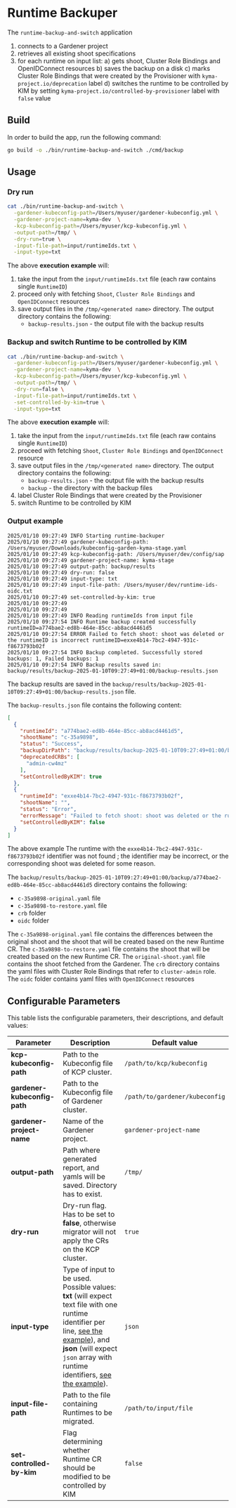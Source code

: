 # Runtime Backuper

The `runtime-backup-and-switch` application
1. connects to a Gardener project
2. retrieves all existing shoot specifications
3. for each runtime on input list:
  a) gets shoot, Cluster Role Bindings and OpenIDConnect resources 
  b) saves the backup on a disk
  c) marks Cluster Role Bindings that were created by the Provisioner with `kyma-project.io/deprecation` label
  d) switches the runtime to be controlled by KIM by setting `kyma-project.io/controlled-by-provisioner` label with `false` value

## Build

In order to build the app, run the following command:

```bash
go build -o ./bin/runtime-backup-and-switch ./cmd/backup
``` 

## Usage

### Dry run
```bash
cat ./bin/runtime-backup-and-switch \
  -gardener-kubeconfig-path=/Users/myuser/gardener-kubeconfig.yml \
  -gardener-project-name=kyma-dev  \
  -kcp-kubeconfig-path=/Users/myuser/kcp-kubeconfig.yml \
  -output-path=/tmp/ \
  -dry-run=true \
  -input-file-path=input/runtimeIds.txt \
  -input-type=txt
```

The above **execution example** will:
1. take the input from the `input/runtimeIds.txt` file (each raw contains single `RuntimeID`)
1. proceed only with fetching `Shoot`, `Cluster Role Bindings` and `OpenIDConnect` resources
1. save output files in the `/tmp/<generated name>` directory. The output directory contains the following:
    - `backup-results.json` - the output file with the backup results

### Backup and switch Runtime to be controlled by KIM

```bash
cat ./bin/runtime-backup-and-switch \
  -gardener-kubeconfig-path=/Users/myuser/gardener-kubeconfig.yml \
  -gardener-project-name=kyma-dev  \
  -kcp-kubeconfig-path=/Users/myuser/kcp-kubeconfig.yml \
  -output-path=/tmp/ \
  -dry-run=false \
  -input-file-path=input/runtimeIds.txt \
  -set-controlled-by-kim=true \
  -input-type=txt
```

The above **execution example** will:
1. take the input from the `input/runtimeIds.txt` file (each raw contains single `RuntimeID`)
1. proceed with fetching `Shoot`, `Cluster Role Bindings` and `OpenIDConnect` resource
1. save output files in the `/tmp/<generated name>` directory. The output directory contains the following:
    - `backup-results.json` - the output file with the backup results
    - `backup` - the directory with the backup files
1. label Cluster Role Bindings that were created by the Provisioner
1. switch Runtime to be controlled by KIM

### Output example

```
2025/01/10 09:27:49 INFO Starting runtime-backuper
2025/01/10 09:27:49 gardener-kubeconfig-path: /Users/myuser/Downloads/kubeconfig-garden-kyma-stage.yaml
2025/01/10 09:27:49 kcp-kubeconfig-path: /Users/myuser/dev/config/sap
2025/01/10 09:27:49 gardener-project-name: kyma-stage
2025/01/10 09:27:49 output-path: backup/results
2025/01/10 09:27:49 dry-run: false
2025/01/10 09:27:49 input-type: txt
2025/01/10 09:27:49 input-file-path: /Users/myuser/dev/runtime-ids-oidc.txt
2025/01/10 09:27:49 set-controlled-by-kim: true
2025/01/10 09:27:49
2025/01/10 09:27:49
2025/01/10 09:27:49 INFO Reading runtimeIds from input file
2025/01/10 09:27:54 INFO Runtime backup created successfully runtimeID=a774bae2-ed8b-464e-85cc-ab8acd4461d5
2025/01/10 09:27:54 ERROR Failed to fetch shoot: shoot was deleted or the runtimeID is incorrect runtimeID=exxe4b14-7bc2-4947-931c-f8673793b02f
2025/01/10 09:27:54 INFO Backup completed. Successfully stored backups: 1, Failed backups: 1
2025/01/10 09:27:54 INFO Backup results saved in: backup/results/backup-2025-01-10T09:27:49+01:00/backup-results.json
```

The backup results are saved in the `backup/results/backup-2025-01-10T09:27:49+01:00/backup-results.json` file.

The `backup-results.json` file contains the following content:
```json
[
  {
    "runtimeId": "a774bae2-ed8b-464e-85cc-ab8acd4461d5",
    "shootName": "c-35a9898",
    "status": "Success",
    "backupDirPath": "backup/results/backup-2025-01-10T09:27:49+01:00/backup/a774bae2-ed8b-464e-85cc-ab8acd4461d5",
    "deprecatedCRBs": [
      "admin-cw4mz"
    ],
    "setControlledByKIM": true
  },
  {
    "runtimeId": "exxe4b14-7bc2-4947-931c-f8673793b02f",
    "shootName": "",
    "status": "Error",
    "errorMessage": "Failed to fetch shoot: shoot was deleted or the runtimeID is incorrect",
    "setControlledByKIM": false
  }
]

```
The above example The runtime with the `exxe4b14-7bc2-4947-931c-f8673793b02f` identifier was not found ; the identifier may be incorrect, or the corresponding shoot was deleted for some reason.

The `backup/results/backup-2025-01-10T09:27:49+01:00/backup/a774bae2-ed8b-464e-85cc-ab8acd4461d5` directory contains the following:
- `c-35a9898-original.yaml` file
- `c-35a9898-to-restore.yaml` file
- `crb` folder
- `oidc` folder

The `c-35a9898-original.yaml` file contains the differences between the original shoot and the shoot that will be created based on the new Runtime CR. The `c-35a9898-to-restore.yaml` file contains the shoot that will be created based on the new Runtime CR. The `original-shoot.yaml` file contains the shoot fetched from the Gardener.
The `crb` directory contains the yaml files with Cluster Role Bindings that refer to `cluster-admin` role. The `oidc` folder contains yaml files with `OpenIDConnect` resources

## Configurable Parameters

This table lists the configurable parameters, their descriptions, and default values:

| Parameter | Description                                                                                                                                                                                                                                                                         | Default value                  |
|------|-------------------------------------------------------------------------------------------------------------------------------------------------------------------------------------------------------------------------------------------------------------------------------------|--------------------------------|
| **kcp-kubeconfig-path** | Path to the Kubeconfig file of KCP cluster.                                                                                                                                                                                                                                         | `/path/to/kcp/kubeconfig`      |
| **gardener-kubeconfig-path** | Path to the Kubeconfig file of Gardener cluster.                                                                                                                                                                                                                                    | `/path/to/gardener/kubeconfig` |
| **gardener-project-name** | Name of the Gardener project.                                                                                                                                                                                                                                                       | `gardener-project-name`        |
| **output-path** | Path where generated report, and yamls will be saved. Directory has to exist.                                                                                                                                                                                                       | `/tmp/`                        |
| **dry-run** | Dry-run flag. Has to be set to **false**, otherwise migrator will not apply the CRs on the KCP cluster.                                                                                                                                                                             | `true`                         |
| **input-type** | Type of input to be used. Possible values: **txt** (will expect text file with one runtime identifier per line, [see the example](input/runtimeids_sample.txt)), and **json** (will expect `json` array with runtime identifiers, [see the example](input/runtimeids_sample.json)). | `json`                         |
| **input-file-path** | Path to the file containing Runtimes to be migrated.                                                                                                                                                                                                                                | `/path/to/input/file`          |
| **set-controlled-by-kim** | Flag determining whether Runtime CR should be modified to be controlled by KIM                                                                                                                                                                                                      | `false`                        |

